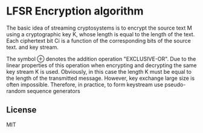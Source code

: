 # LFSR Encryption algorithm

The basic idea of streaming cryptosystems is to encrypt the source text M using a cryptographic key K, whose length is equal to the length of the text. Each ciphertext bit Ci is a function of the corresponding bits of the source text. and key stream.

The symbol ⊕ denotes the addition operation "EXCLUSIVE-OR". Due to the linear properties of this operation when encrypting and decrypting the same key stream K is used. Obviously, in this case the length K must be equal to the length of the transmitted message. However, key exchange large size is often impossible. Therefore, in practice, to form keystream use pseudo-random sequence generators

License
----

MIT
